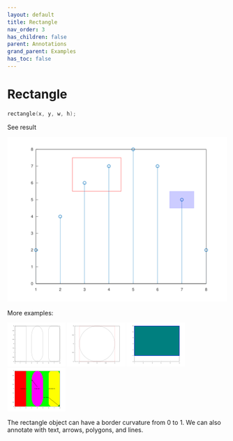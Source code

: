 ```yaml
---
layout: default
title: Rectangle
nav_order: 3
has_children: false
parent: Annotations
grand_parent: Examples
has_toc: false
---
```

# Rectangle

```cpp
rectangle(x, y, w, h);
```


See result

[![example_rectangle_1](rectangle/rectangle_1.svg)](https://github.com/alandefreitas/matplotplusplus/blob/master/examples/annotations/rectangle/rectangle_1.cpp)

More examples:
    
[![example_rectangle_2](rectangle/rectangle_2_thumb.png)](https://github.com/alandefreitas/matplotplusplus/blob/master/examples/annotations/rectangle/rectangle_2.cpp)  [![example_rectangle_3](rectangle/rectangle_3_thumb.png)](https://github.com/alandefreitas/matplotplusplus/blob/master/examples/annotations/rectangle/rectangle_3.cpp)  [![example_rectangle_4](rectangle/rectangle_4_thumb.png)](https://github.com/alandefreitas/matplotplusplus/blob/master/examples/annotations/rectangle/rectangle_4.cpp)  [![example_rectangle_5](rectangle/rectangle_5_thumb.png)](https://github.com/alandefreitas/matplotplusplus/blob/master/examples/annotations/rectangle/rectangle_5.cpp)
  

The rectangle object can have a border curvature from $0$ to $1$. We can also annotate with text, arrows, polygons, and lines.
  




<!-- Generated with mdsplit: https://github.com/alandefreitas/mdsplit -->
